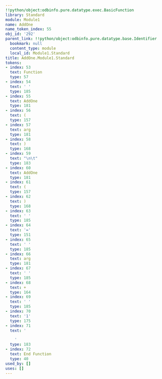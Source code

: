 ```yaml
---
!!python/object:odbinfo.pure.datatype.exec.BasicFunction
library: Standard
module: Module1
name: AddOne
name_token_index: 55
obj_id: '292'
parent_link: !!python/object:odbinfo.pure.datatype.base.Identifier
  bookmark: null
  content_type: module
  local_id: Module1.Standard
title: AddOne.Module1.Standard
tokens:
- index: 53
  text: Function
  type: 57
- index: 54
  text: ' '
  type: 185
- index: 55
  text: AddOne
  type: 181
- index: 56
  text: (
  type: 157
- index: 57
  text: arg
  type: 181
- index: 58
  text: )
  type: 168
- index: 59
  text: "\n\t"
  type: 183
- index: 60
  text: AddOne
  type: 181
- index: 61
  text: (
  type: 157
- index: 62
  text: )
  type: 168
- index: 63
  text: ' '
  type: 185
- index: 64
  text: '='
  type: 151
- index: 65
  text: ' '
  type: 185
- index: 66
  text: arg
  type: 181
- index: 67
  text: ' '
  type: 185
- index: 68
  text: +
  type: 164
- index: 69
  text: ' '
  type: 185
- index: 70
  text: '1'
  type: 175
- index: 71
  text: '

    '
  type: 183
- index: 72
  text: End Function
  type: 40
used_by: []
uses: []
---
```


